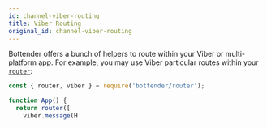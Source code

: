 ```yaml
---
id: channel-viber-routing
title: Viber Routing
original_id: channel-viber-routing
---
```


Bottender offers a bunch of helpers to route within your Viber or multi-platform app. For example, you may use Viber particular routes within your [`router`](the-basics-routing.md):

```js
const { router, viber } = require('bottender/router');

function App() {
  return router([
    viber.message(H